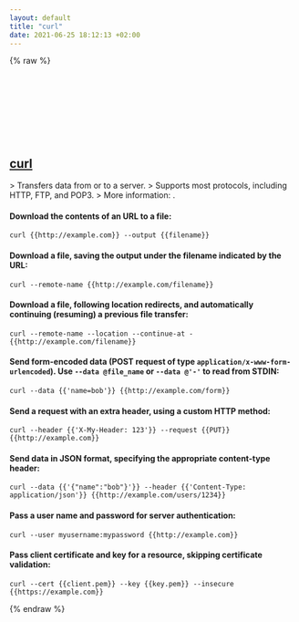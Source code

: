 ```yaml
---
layout: default
title: "curl"
date: 2021-06-25 18:12:13 +02:00
---
```

{% raw %}
<h2 id="curl">
  <a href="/en/common/curl.html">curl</a> <a href="#curl"><svg class="icon">
    <use href="/assets/images/unicode_sprite.svg#link" />
  </svg></a>
</h2>
> Transfers data from or to a server.
> Supports most protocols, including HTTP, FTP, and POP3.
> More information: <https://curl.se>.

#### Download the contents of an URL to a file:
```shell
curl {{http://example.com}} --output {{filename}}
```
#### Download a file, saving the output under the filename indicated by the URL:
```shell
curl --remote-name {{http://example.com/filename}}
```
#### Download a file, following location redirects, and automatically continuing (resuming) a previous file transfer:
```shell
curl --remote-name --location --continue-at - {{http://example.com/filename}}
```
#### Send form-encoded data (POST request of type `application/x-www-form-urlencoded`). Use `--data @file_name` or `--data @'-'` to read from STDIN:
```shell
curl --data {{'name=bob'}} {{http://example.com/form}}
```
#### Send a request with an extra header, using a custom HTTP method:
```shell
curl --header {{'X-My-Header: 123'}} --request {{PUT}} {{http://example.com}}
```
#### Send data in JSON format, specifying the appropriate content-type header:
```shell
curl --data {{'{"name":"bob"}'}} --header {{'Content-Type: application/json'}} {{http://example.com/users/1234}}
```
#### Pass a user name and password for server authentication:
```shell
curl --user myusername:mypassword {{http://example.com}}
```
#### Pass client certificate and key for a resource, skipping certificate validation:
```shell
curl --cert {{client.pem}} --key {{key.pem}} --insecure {{https://example.com}}
```
{% endraw %}